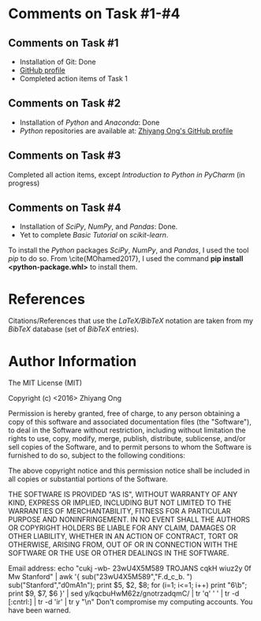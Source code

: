 # Comments on Task \#1-\#4

## Comments on Task \#1

+ Installation of Git: Done
+ [GitHub profile](https://github.com/eda-ricercatore)
+ Completed action items of Task 1



## Comments on Task \#2


+ Installation of *Python* and *Anaconda*: Done
+ *Python* repositories are available at: [Zhiyang Ong's GitHub profile](https://github.com/eda-ricercatore)


## Comments on Task \#3

Completed all action items, except *Introduction to Python in PyCharm* (in
  progress)


## Comments on Task \#4

+ Installation of *SciPy*, *NumPy*, and *Pandas*: Done.
+ Yet to complete *Basic Tutorial* on *scikit-learn*.

To install the *Python* packages *SciPy*, *NumPy*, and *Pandas*, I used the tool
  *pip* to do so. From \cite{MOhamed2017}, I used the command
  **pip install <python-package.whl>** to install them.


#	References

Citations/References that use the *LaTeX/BibTeX* notation are taken
	from my *BibTeX* database (set of *BibTeX* entries).


#	Author Information

The MIT License (MIT)

Copyright (c) <2016> Zhiyang Ong

Permission is hereby granted, free of charge, to any person obtaining a copy of this software and associated documentation files (the "Software"), to deal in the Software without restriction, including without limitation the rights to use, copy, modify, merge, publish, distribute, sublicense, and/or sell copies of the Software, and to permit persons to whom the Software is furnished to do so, subject to the following conditions:

The above copyright notice and this permission notice shall be included in all copies or substantial portions of the Software.

THE SOFTWARE IS PROVIDED "AS IS", WITHOUT WARRANTY OF ANY KIND, EXPRESS OR IMPLIED, INCLUDING BUT NOT LIMITED TO THE WARRANTIES OF MERCHANTABILITY, FITNESS FOR A PARTICULAR PURPOSE AND NONINFRINGEMENT. IN NO EVENT SHALL THE AUTHORS OR COPYRIGHT HOLDERS BE LIABLE FOR ANY CLAIM, DAMAGES OR OTHER LIABILITY, WHETHER IN AN ACTION OF CONTRACT, TORT OR OTHERWISE, ARISING FROM, OUT OF OR IN CONNECTION WITH THE SOFTWARE OR THE USE OR OTHER DEALINGS IN THE SOFTWARE.

Email address: echo "cukj -wb- 23wU4X5M589 TROJANS cqkH wiuz2y 0f Mw Stanford" | awk '{ sub("23wU4X5M589","F.d_c_b. ") sub("Stanford","d0mA1n"); print $5, $2, $8; for (i=1; i<=1; i++) print "6\b"; print $9, $7, $6 }' | sed y/kqcbuHwM62z/gnotrzadqmC/ | tr 'q' ' ' | tr -d [:cntrl:] | tr -d 'ir' | tr y "\n"		Don't compromise my computing accounts. You have been warned.
